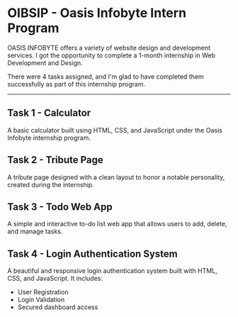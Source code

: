 # OIBSIP - Oasis Infobyte Intern Program

OASIS INFOBYTE offers a variety of website design and development services. I got the opportunity to complete a 1-month internship in Web Development and Design.

There were 4 tasks assigned, and I'm glad to have completed them successfully as part of this internship program.

---

## Task 1 - Calculator
A basic calculator built using HTML, CSS, and JavaScript under the Oasis Infobyte internship program.

## Task 2 - Tribute Page
A tribute page designed with a clean layout to honor a notable personality, created during the internship.

## Task 3 - Todo Web App
A simple and interactive to-do list web app that allows users to add, delete, and manage tasks.

## Task 4 - Login Authentication System
A beautiful and responsive login authentication system built with HTML, CSS, and JavaScript. It includes:
- User Registration
- Login Validation
- Secured dashboard access
